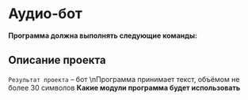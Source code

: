 # Аудио-бот
**Программа должна выполнять следующие команды:**

## Описание проекта
`Результат проекта` – бот
\nПрограмма принимает текст, объёмом не более 30 символов
**Какие модули программа будет использовать**
